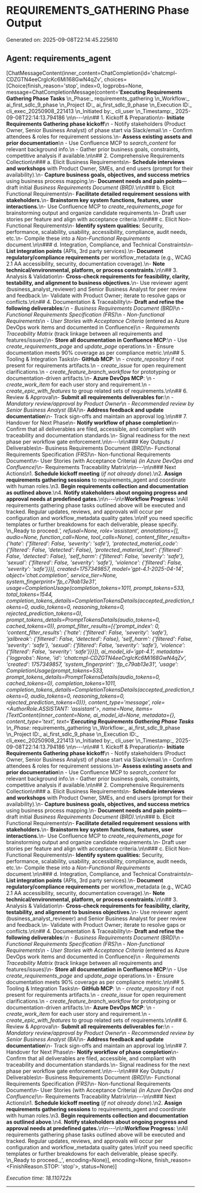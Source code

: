 # REQUIREMENTS_GATHERING Phase Output

Generated on: 2025-09-08T22:14:45.225610

## Agent: requirements_agent

[ChatMessageContent(inner_content=ChatCompletion(id='chatcmpl-CDZGTN4eeCrgIcKc6Mi168GwN4qZv', choices=[Choice(finish_reason='stop', index=0, logprobs=None, message=ChatCompletionMessage(content='**Executing Requirements Gathering Phase Tasks**  \n_Phase:_ requirements_gathering  \n_Workflow:_ ai_first_sdlc_9_phase  \n_Project ID:_ ai_first_sdlc_9_phase  \n_Execution ID:_ cli_exec_20250908_221413  \n_Initiated by:_ cli_user  \n_Timestamp:_ 2025-09-08T22:14:13.794186  \n\n---\n\n## 1. Kickoff & Preparation\n- **Initiate Requirements Gathering phase kickoff**\n    - Notify stakeholders (Product Owner, Senior Business Analyst) of phase start via Slack/email.\n    - Confirm attendees & roles for requirement sessions.\n- **Assess existing assets and prior documentation**\n    - Use Confluence MCP to _search_content_ for relevant background info.\n    - Gather prior business goals, constraints, competitive analysis if available.\n\n## 2. Comprehensive Requirements Collection\n### a. Elicit Business Requirements\n- **Schedule interviews and workshops** with Product Owner, SMEs, and end users (prompt for their availability).\n- **Capture business goals, objectives, and success metrics** using business process mapping.\n- **Document needs and pain points**—draft initial _Business Requirements Document (BRD)_.\n\n### b. Elicit Functional Requirements\n- **Facilitate detailed requirement sessions with stakeholders.**\n- **Brainstorm key system functions, features, user interactions.**\n- Use Confluence MCP to _create_requirements_page_ for brainstorming output and organize candidate requirements.\n- Draft user stories per feature and align with acceptance criteria.\n\n### c. Elicit Non-Functional Requirements\n- **Identify system qualities:** Security, performance, scalability, usability, accessibility, compliance, audit needs, etc.\n- Compile these into a _Non-Functional Requirements_ document.\n\n### d. Integration, Compliance, and Technical Constraints\n- **List integration points** (APIs, 3rd party services).\n- **Document regulatory/compliance requirements** per workflow_metadata (e.g., WCAG 2.1 AA accessibility, security, documentation coverage).\n- **Note technical/environmental, platform, or process constraints.**\n\n## 3. Analysis & Validation\n- **Cross-check requirements for feasibility, clarity, testability, and alignment to business objectives.**\n- Use reviewer agent (business_analyst_reviewer) and Senior Business Analyst for peer review and feedback.\n- Validate with Product Owner; iterate to resolve gaps or conflicts.\n\n## 4. Documentation & Traceability\n- **Draft and refine the following deliverables:**\n    - _Business Requirements Document (BRD)_\n    - _Functional Requirements Specification (FRS)_\n    - _Non-functional Requirements_\n    - _User Stories with Acceptance Criteria_ (entered as Azure DevOps work items and documented in Confluence)\n    - _Requirements Traceability Matrix_ (track linkage between all requirements and features/issues)\n- **Store all documentation in Confluence MCP**:\n    - Use _create_requirements_page_ and _update_page_ operations.\n    - Ensure documentation meets 90% coverage as per compliance metric.\n\n## 5. Tooling & Integration Tasks\n- **GitHub MCP**:  \n    - _create_repository_ if not present for requirements artifacts.\n    - _create_issue_ for open requirement clarifications.\n    - _create_feature_branch_workflow_ for prototyping or documentation-driven artifacts.\n- **Azure DevOps MCP**:  \n    - _create_work_item_ for each user story and requirement.\n    - _create_epic_with_features_ to group related sets of requirements.\n\n## 6. Review & Approval\n- **Submit all requirements deliverables for:**\n    - _Mandatory review/approval by Product Owner_\n    - _Recommended review by Senior Business Analyst (BA)_\n- **Address feedback and update documentation**\n- Track sign-offs and maintain an approval log.\n\n## 7. Handover for Next Phase\n- **Notify workflow of phase completion**\n- Confirm that all deliverables are filed, accessible, and compliant with traceability and documentation standards.\n- Signal readiness for the next phase per workflow gate enforcement.\n\n---\n\n### Key Outputs / Deliverables\n- Business Requirements Document _(BRD)_\n- Functional Requirements Specification _(FRS)_\n- Non-functional Requirements Document\n- User Stories (with Acceptance Criteria) _(in Azure DevOps and Confluence)_\n- Requirements Traceability Matrix\n\n---\n\n### Next Actions\n1. **Schedule kickoff meeting** (_if not already done_).\n2. **Assign requirements gathering sessions** to requirements_agent and coordinate with human roles.\n3. **Begin requirements collection and documentation as outlined above**.\n4. **Notify stakeholders about ongoing progress and approval needs at predefined gates.**\n\n---\n\n**Workflow Progress:**  \nAll requirements gathering phase tasks outlined above will be executed and tracked. Regular updates, reviews, and approvals will occur per configuration and workflow_metadata quality gates.\n\nIf you need specific templates or further breakdowns for each deliverable, please specify.  \n_Ready to proceed._', refusal=None, role='assistant', annotations=[], audio=None, function_call=None, tool_calls=None), content_filter_results={'hate': {'filtered': False, 'severity': 'safe'}, 'protected_material_code': {'filtered': False, 'detected': False}, 'protected_material_text': {'filtered': False, 'detected': False}, 'self_harm': {'filtered': False, 'severity': 'safe'}, 'sexual': {'filtered': False, 'severity': 'safe'}, 'violence': {'filtered': False, 'severity': 'safe'}})], created=1757349857, model='gpt-4.1-2025-04-14', object='chat.completion', service_tier=None, system_fingerprint='fp_c79ab13e31', usage=CompletionUsage(completion_tokens=1011, prompt_tokens=533, total_tokens=1544, completion_tokens_details=CompletionTokensDetails(accepted_prediction_tokens=0, audio_tokens=0, reasoning_tokens=0, rejected_prediction_tokens=0), prompt_tokens_details=PromptTokensDetails(audio_tokens=0, cached_tokens=0)), prompt_filter_results=[{'prompt_index': 0, 'content_filter_results': {'hate': {'filtered': False, 'severity': 'safe'}, 'jailbreak': {'filtered': False, 'detected': False}, 'self_harm': {'filtered': False, 'severity': 'safe'}, 'sexual': {'filtered': False, 'severity': 'safe'}, 'violence': {'filtered': False, 'severity': 'safe'}}}]), ai_model_id='gpt-4.1', metadata={'logprobs': None, 'id': 'chatcmpl-CDZGTN4eeCrgIcKc6Mi168GwN4qZv', 'created': 1757349857, 'system_fingerprint': 'fp_c79ab13e31', 'usage': CompletionUsage(prompt_tokens=533, prompt_tokens_details=PromptTokensDetails(audio_tokens=0, cached_tokens=0), completion_tokens=1011, completion_tokens_details=CompletionTokensDetails(accepted_prediction_tokens=0, audio_tokens=0, reasoning_tokens=0, rejected_prediction_tokens=0))}, content_type='message', role=<AuthorRole.ASSISTANT: 'assistant'>, name=None, items=[TextContent(inner_content=None, ai_model_id=None, metadata={}, content_type='text', text='**Executing Requirements Gathering Phase Tasks**  \n_Phase:_ requirements_gathering  \n_Workflow:_ ai_first_sdlc_9_phase  \n_Project ID:_ ai_first_sdlc_9_phase  \n_Execution ID:_ cli_exec_20250908_221413  \n_Initiated by:_ cli_user  \n_Timestamp:_ 2025-09-08T22:14:13.794186  \n\n---\n\n## 1. Kickoff & Preparation\n- **Initiate Requirements Gathering phase kickoff**\n    - Notify stakeholders (Product Owner, Senior Business Analyst) of phase start via Slack/email.\n    - Confirm attendees & roles for requirement sessions.\n- **Assess existing assets and prior documentation**\n    - Use Confluence MCP to _search_content_ for relevant background info.\n    - Gather prior business goals, constraints, competitive analysis if available.\n\n## 2. Comprehensive Requirements Collection\n### a. Elicit Business Requirements\n- **Schedule interviews and workshops** with Product Owner, SMEs, and end users (prompt for their availability).\n- **Capture business goals, objectives, and success metrics** using business process mapping.\n- **Document needs and pain points**—draft initial _Business Requirements Document (BRD)_.\n\n### b. Elicit Functional Requirements\n- **Facilitate detailed requirement sessions with stakeholders.**\n- **Brainstorm key system functions, features, user interactions.**\n- Use Confluence MCP to _create_requirements_page_ for brainstorming output and organize candidate requirements.\n- Draft user stories per feature and align with acceptance criteria.\n\n### c. Elicit Non-Functional Requirements\n- **Identify system qualities:** Security, performance, scalability, usability, accessibility, compliance, audit needs, etc.\n- Compile these into a _Non-Functional Requirements_ document.\n\n### d. Integration, Compliance, and Technical Constraints\n- **List integration points** (APIs, 3rd party services).\n- **Document regulatory/compliance requirements** per workflow_metadata (e.g., WCAG 2.1 AA accessibility, security, documentation coverage).\n- **Note technical/environmental, platform, or process constraints.**\n\n## 3. Analysis & Validation\n- **Cross-check requirements for feasibility, clarity, testability, and alignment to business objectives.**\n- Use reviewer agent (business_analyst_reviewer) and Senior Business Analyst for peer review and feedback.\n- Validate with Product Owner; iterate to resolve gaps or conflicts.\n\n## 4. Documentation & Traceability\n- **Draft and refine the following deliverables:**\n    - _Business Requirements Document (BRD)_\n    - _Functional Requirements Specification (FRS)_\n    - _Non-functional Requirements_\n    - _User Stories with Acceptance Criteria_ (entered as Azure DevOps work items and documented in Confluence)\n    - _Requirements Traceability Matrix_ (track linkage between all requirements and features/issues)\n- **Store all documentation in Confluence MCP**:\n    - Use _create_requirements_page_ and _update_page_ operations.\n    - Ensure documentation meets 90% coverage as per compliance metric.\n\n## 5. Tooling & Integration Tasks\n- **GitHub MCP**:  \n    - _create_repository_ if not present for requirements artifacts.\n    - _create_issue_ for open requirement clarifications.\n    - _create_feature_branch_workflow_ for prototyping or documentation-driven artifacts.\n- **Azure DevOps MCP**:  \n    - _create_work_item_ for each user story and requirement.\n    - _create_epic_with_features_ to group related sets of requirements.\n\n## 6. Review & Approval\n- **Submit all requirements deliverables for:**\n    - _Mandatory review/approval by Product Owner_\n    - _Recommended review by Senior Business Analyst (BA)_\n- **Address feedback and update documentation**\n- Track sign-offs and maintain an approval log.\n\n## 7. Handover for Next Phase\n- **Notify workflow of phase completion**\n- Confirm that all deliverables are filed, accessible, and compliant with traceability and documentation standards.\n- Signal readiness for the next phase per workflow gate enforcement.\n\n---\n\n### Key Outputs / Deliverables\n- Business Requirements Document _(BRD)_\n- Functional Requirements Specification _(FRS)_\n- Non-functional Requirements Document\n- User Stories (with Acceptance Criteria) _(in Azure DevOps and Confluence)_\n- Requirements Traceability Matrix\n\n---\n\n### Next Actions\n1. **Schedule kickoff meeting** (_if not already done_).\n2. **Assign requirements gathering sessions** to requirements_agent and coordinate with human roles.\n3. **Begin requirements collection and documentation as outlined above**.\n4. **Notify stakeholders about ongoing progress and approval needs at predefined gates.**\n\n---\n\n**Workflow Progress:**  \nAll requirements gathering phase tasks outlined above will be executed and tracked. Regular updates, reviews, and approvals will occur per configuration and workflow_metadata quality gates.\n\nIf you need specific templates or further breakdowns for each deliverable, please specify.  \n_Ready to proceed._', encoding=None)], encoding=None, finish_reason=<FinishReason.STOP: 'stop'>, status=None)]

_Execution time: 18.110722s_

---

